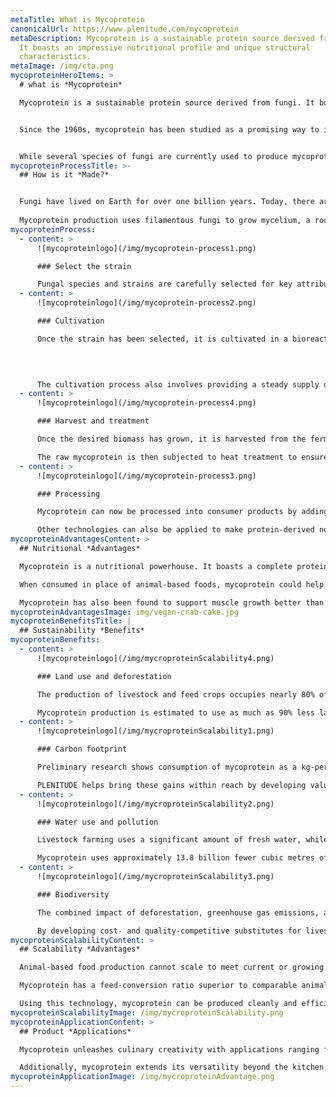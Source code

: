 ```yaml
---
metaTitle: What is Mycoprotein
canonicalUrl: https://www.plenitude.com/mycoprotein
metaDescription: Mycoprotein is a sustainable protein source derived from fungi.
  It boasts an impressive nutritional profile and unique structural
  characteristics.
metaImage: /img/cta.png
mycoproteinHeroItems: >
  # what is *Mycoprotein*

  Mycoprotein is a sustainable protein source derived from fungi. It boasts an impressive nutritional profile and unique structural characteristics, making it a versatile ingredient with wide-ranging applications.    


  Since the 1960s, mycoprotein has been studied as a promising way to improve food security and address the sustainability dilemmas of modern livestock production.   


  While several species of fungi are currently used to produce mycoprotein for food applications, PLENITUDE is developing new products and building value chains for ABUNDA—a mycoprotein ingredient grown from the species Fusarium venenatum.
mycoproteinProcessTitle: >-
  ## How is it *Made?*


  Fungi have lived on Earth for over one billion years. Today, there are millions of species covering every surface of the planet, though most are microscopic and remain invisible to the naked eye.    
    
  Mycoprotein production uses filamentous fungi to grow mycelium, a root-like matrix of fibres that only takes hours to double in mass.
mycoproteinProcess:
  - content: >
      ![mycoproteinlogo](/img/mycoprotein-process1.png)

      ### Select the strain

      Fungal species and strains are carefully selected for key attributes, including rate of growth, ability to convert raw plant materials, nutritional profile, flavor, texture, and food safety.
  - content: >
      ![mycoproteinlogo](/img/mycoprotein-process2.png)

      ### Cultivation

      Once the strain has been selected, it is cultivated in a bioreactor or fermentation tank—a stainless steel vessel that provides optimal conditions for the fungus to thrive, including temperature, pH levels, and oxygen supply.  
        


        
      The cultivation process also involves providing a steady supply of plant material as a source of nutrients to fuel rapid multiplication of the fungus’s mass.
  - content: >
      ![mycoproteinlogo](/img/mycoprotein-process4.png)

      ### Harvest and treatment

      Once the desired biomass has grown, it is harvested from the fermentation tank and separated from the rest of the growth medium.   

      The raw mycoprotein is then subjected to heat treatment to ensure product stability and food safety by removing any unwanted enzymes or pathogens.
  - content: >
      ![mycoproteinlogo](/img/mycoprotein-process3.png)

      ### Processing

      Mycoprotein can now be processed into consumer products by adding ingredients for flavor and aroma, texture, and culinary performance. 

      Other technologies can also be applied to make protein-derived nonfood products such as bioplastics.
mycoproteinAdvantagesContent: >
  ## Nutritional *Advantages*

  Mycoprotein is a nutritional powerhouse. It boasts a complete protein profile, is low in saturated fat, and contains no cholesterol. Mycoprotein is also rich in fibre and is a source of vitamins and minerals, including iron, calcium, and vitamin B12. 

  When consumed in place of animal-based foods, mycoprotein could help improve nutritional imbalances associated with modern dietary patterns, supporting digestion, regulating blood sugar, and aiding in weight management. 

  Mycoprotein has also been found to support muscle growth better than dairy, the most common source of protein in the fitness supplement industry.
mycoproteinAdvantagesImage: img/vegan-crab-cake.jpg
mycoproteinBenefitsTitle: |
  ## Sustainability *Benefits*
mycoproteinBenefits:
  - content: >
      ![mycoproteinlogo](/img/mycroproteinScalability4.png)

      ### Land use and deforestation

      The production of livestock and feed crops occupies nearly 80% of the world’s agricultural land and is the primary driver of global deforestation. 

      Mycoprotein production is estimated to use as much as 90% less land than animal-based meat production.
  - content: >
      ![mycoproteinlogo](/img/mycroproteinScalability1.png)

      ### Carbon footprint

      Preliminary research shows consumption of mycoprotein as a kg-per-kg replacement for meat (at average consumption levels) equates to a reduction of more than 90% in carbon emissions. 

      PLENITUDE helps bring these gains within reach by developing value chains that can scale to meet global demands.
  - content: >
      ![mycoproteinlogo](/img/mycroproteinScalability2.png)

      ### Water use and pollution

      Livestock farming uses a significant amount of fresh water, while its inputs and waste streams are leading causes of water pollution, harming ecosystems and posing serious public health risks. 

      Mycoprotein uses approximately 13.8 billion fewer cubic metres of water than beef farming, with far fewer agricultural inputs and minimal waste streams. any unwanted enzymes or pathogens.
  - content: >
      ![mycoproteinlogo](/img/mycroproteinScalability3.png)

      ### Biodiversity

      The combined impact of deforestation, greenhouse gas emissions, and pollution from the livestock and feed industries is the primary driver of biodiversity loss. 

      By developing cost- and quality-competitive substitutes for livestock products, PLENITUDE offers a way of producing protein that is better for the planet and all its inhabitants.
mycoproteinScalabilityContent: >
  ## Scalability *Advantages*

  Animal-based food production cannot scale to meet current or growing global demands without serious consequences. Other emerging protein technologies show promise but still face significant technical barriers, regulatory hurdles, and consumer acceptance challenges. 

  Mycoprotein has a feed-conversion ratio superior to comparable animal- and plant-based products. ABUNDA mycoprotein, in particular, is produced in conjunction with bioethanol using well-established and widely available infrastructure, along with low-cost grains as its primary feedstock. 

  Using this technology, mycoprotein can be produced cleanly and efficiently at scale anywhere there is demand for high-quality protein-rich foods and bio-based products.
mycoproteinScalabilityImage: /img/mycroproteinScalability.png
mycoproteinApplicationContent: >
  ## Product *Applications*

  Mycoprotein unleashes culinary creativity with applications ranging from burgers, sausages, and nuggets, to protein-rich snacks and ingredients. It can also be used to enhance the nutrition, flavor, and texture profiles of dairy alternatives, as well as replace animal proteins in pet food. 

  Additionally, mycoprotein extends its versatility beyond the kitchen, as it can even be utilised to develop sustainable bioplastics.
mycoproteinApplicationImage: /img/mycroproteinAdvantage.png
---
```

